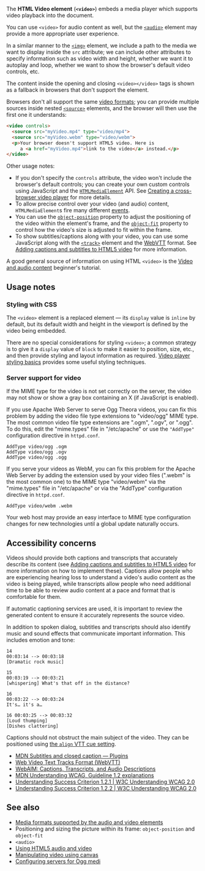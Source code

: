 <!-- <short-description> -->
The **HTML Video element** (**`<video>`**) embeds a media player which
supports video playback into the document.
<!-- </short-description> -->

<!-- <overview> -->
You can use `<video>` for audio content as well, but the [`<audio>`](https://developer.mozilla.org/en-US/docs/Web/HTML/Element/audio)
element may provide a more appropriate user experience.

In a similar manner to the [`<img>`](https://developer.mozilla.org/en-US/docs/Web/HTML/Element/img) element, we include a path to the media we want to display inside the `src` attribute; we can
include other attributes to specify information such as video width and
height, whether we want it to autoplay and loop, whether we want to show
the browser's default video controls, etc.

The content inside the opening and closing `<video></video>` tags is
shown as a fallback in browsers that don't support the element.

Browsers don't all support the same [video
formats](https://developer.mozilla.org/en-US/docs/Web/HTML/Supported_media_formats); you can provide
multiple sources inside nested [`<source>`](https://developer.mozilla.org/en-US/docs/Web/HTML/Element/source) elements, and
the browser will then use the first one it understands:

```html
<video controls>
  <source src="myVideo.mp4" type="video/mp4">
  <source src="myVideo.webm" type="video/webm">
  <p>Your browser doesn't support HTML5 video. Here is
     a <a href="myVideo.mp4">link to the video</a> instead.</p>
</video>
```

Other usage notes:

-   If you don't specify the `controls` attribute, the video won't
    include the browser's default controls; you can create your own
    custom controls using JavaScript and the
    [`HTMLMediaElement`](https://developer.mozilla.org/en-US/docs/Web/API/HTMLMediaElement) API. See [Creating a cross-browser
    video
    player](https://developer.mozilla.org/en-US/docs/Web/Apps/Fundamentals/Audio_and_video_delivery/cross_browser_video_player)
    for more details.
-   To allow precise control over your video (and audio) content,
    `HTMLMediaElement`s fire many different
    [events](https://developer.mozilla.org/en-US/docs/Web/Guide/Events/Media_events).
-   You can use the [`object-position`](https://developer.mozilla.org/en-US/docs/Web/CSS/object-position) property to adjust
    the positioning of the video within the element's frame, and the
    [`object-fit`](https://developer.mozilla.org/en-US/docs/Web/CSS/object-fit) property to control how the video's size
    is adjusted to fit within the frame.
-   To show subtitles/captions along with your video, you can use some
    JavaScript along with the [`<track>`](https://developer.mozilla.org/en-US/docs/Web/HTML/Element/track) element and the
    [WebVTT](https://developer.mozilla.org/en-US/docs/Web/API/WebVTT_API) format. See [Adding
    captions and subtitles to HTML5
    video](https://developer.mozilla.org/en-US/docs/Web/Apps/Fundamentals/Audio_and_video_delivery/Adding_captions_and_subtitles_to_HTML5_video)
    for more information.

A good general source of information on using HTML `<video>` is the
[Video and audio
content](https://developer.mozilla.org/en-US/docs/Learn/HTML/Multimedia_and_embedding/Video_and_audio_content)
beginner's tutorial.
<!-- </overview> -->

<!-- <usage-notes> -->
Usage notes
-----------

### Styling with CSS

The `<video>` element is a replaced element — its `display`
value is `inline` by default, but its default width and height in the
viewport is defined by the video being embedded.

There are no special considerations for styling `<video>`; a common
strategy is to give it a `display` value of `block` to make it easier to
position, size, etc., and then provide styling and layout information as
required. [Video player styling
basics](https://developer.mozilla.org/en-US/docs/Web/Apps/Fundamentals/Audio_and_video_delivery/Video_player_styling_basics)
provides some useful styling techniques.

### Server support for video

If the MIME type for the video is not set correctly on the server, the
video may not show or show a gray box containing an X (if JavaScript is
enabled).

If you use Apache Web Server to serve Ogg Theora videos, you can fix
this problem by adding the video file type extensions to "video/ogg"
MIME type. The most common video file type extensions are ".ogm",
".ogv", or ".ogg". To do this, edit the "mime.types" file in
"/etc/apache" or use the `"AddType"` configuration directive in
`httpd.conf`.

```
AddType video/ogg .ogm
AddType video/ogg .ogv
AddType video/ogg .ogg
```

If you serve your videos as WebM, you can fix this problem for the
Apache Web Server by adding the extension used by your video files
(".webm" is the most common one) to the MIME type "video/webm" via the
"mime.types" file in "/etc/apache" or via the "AddType" configuration
directive in `httpd.conf`.

```
AddType video/webm .webm
```

Your web host may provide an easy interface to MIME type configuration
changes for new technologies until a global update naturally occurs.
<!-- </usage-notes> -->

<!-- <accessibility-concerns> -->
Accessibility concerns
----------------------

Videos should provide both captions and transcripts that accurately
describe its content (see [Adding captions and subtitles to HTML5
video](https://developer.mozilla.org/en-US/docs/Web/Apps/Fundamentals/Audio_and_video_delivery/Adding_captions_and_subtitles_to_HTML5_video)
for more information on how to implement these). Captions allow people
who are experiencing hearing loss to understand a video's audio content
as the video is being played, while transcripts allow people who need
additional time to be able to review audio content at a pace and format
that is comfortable for them.

If automatic captioning services are used, it is important to review the
generated content to ensure it accurately represents the source video.

In addition to spoken dialog, subtitles and transcripts should also
identify music and sound effects that communicate important information.
This includes emotion and tone:

```
14
00:03:14 --> 00:03:18
[Dramatic rock music]

15
00:03:19 --> 00:03:21
[whispering] What's that off in the distance?

16
00:03:22 --> 00:03:24
It's… it's a…

16 00:03:25 --> 00:03:32
[Loud thumping]
[Dishes clattering]
```

Captions should not obstruct the main subject of the video. They can be
positioned using [the `align` VTT cue
setting](https://developer.mozilla.org/en-US/docs/Web/API/WebVTT_API#Cue_settings).

-   [MDN Subtitles and closed caption —
    Plugins](https://developer.mozilla.org/en-US/docs/Plugins/Flash_to_HTML5/Video/Subtitles_captions)
-   [Web Video Text Tracks Format
    (WebVTT)](https://developer.mozilla.org/en-US/docs/Web/API/WebVTT_API)
-   [WebAIM: Captions, Transcripts, and Audio
    Descriptions](https://webaim.org/techniques/captions/)
-   [MDN Understanding WCAG, Guideline 1.2
    explanations](https://developer.mozilla.org/en-US/docs/Web/Accessibility/Understanding_WCAG/Perceivable#Guideline_1.2_—_Providing_text_alternatives_for_time-based_media)
-   [Understanding Success Criterion 1.2.1 | W3C Understanding WCAG
    2.0](https://www.w3.org/TR/UNDERSTANDING-WCAG20/media-equiv-av-only-alt.html)
-   [Understanding Success Criterion 1.2.2 | W3C Understanding WCAG
    2.0](https://www.w3.org/TR/UNDERSTANDING-WCAG20/media-equiv-captions.html)
<!-- </accessibility-concerns> -->

<!-- <see-also> -->
See also
--------

-   [Media formats supported by the audio and video
    elements](https://developer.mozilla.org/en-US/docs/Media_formats_supported_by_the_audio_and_video_elements)
-   Positioning and sizing the picture within its frame:
    `object-position` and `object-fit`
-   `<audio>`
-   [Using HTML5 audio and
    video](https://developer.mozilla.org/en-US/docs/Using_HTML5_audio_and_video)
-   [Manipulating video using
    canvas](https://developer.mozilla.org/en-US/docs/Manipulating_video_using_canvas)
-   [Configuring servers for Ogg
    medi](https://developer.mozilla.org/en-US/docs/Configuring_servers_for_Ogg_media)
<!-- </see-also> -->
